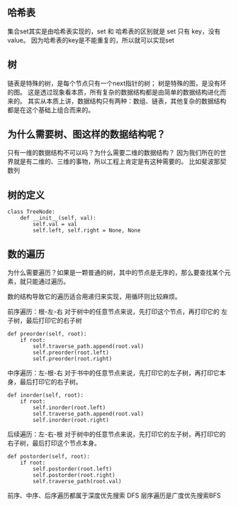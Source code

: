 


## 哈希表
集合set其实是由哈希表实现的，set 和 哈希表的区别就是 set 只有 key，没有value。
因为哈希表的key是不能重复的，所以就可以实现set

## 树
链表是特殊的树，是每个节点只有一个next指针的树；
树是特殊的图，是没有环的图。
这是透过现象看本质，所有复杂的数据结构都是由简单的数据结构进化而来的。
其实从本质上讲，数据结构只有两种：数组、链表，其他复杂的数据结构都是在这个基础上组合而来的。


## 为什么需要树、图这样的数据结构呢？
只有一维的数据结构不可以吗？为什么需要二维的数据结构？
因为我们所在的世界就是有二维的、三维的事物，所以工程上肯定是有这种需要的。
比如斐波那契数列


## 树的定义
```
class TreeNode:
    def __init__(self, val):
        self.val = val
        self.left, self.right = None, None
```


## 数的遍历
为什么需要遍历？如果是一颗普通的树，其中的节点是无序的，那么要查找某个元素，就只能通过遍历。

数的结构导致它的遍历适合用递归来实现，用循环则比较麻烦。

前序遍历：根-左-右
对于树中的任意节点来说，先打印这个节点，再打印它的 左子树，最后打印它的右子树
```
def preorder(self, root):
    if root:
        self.traverse_path.append(root.val)
        self.preorder(root.left)
        self.preorder(root.right)
```

中序遍历：左-根-右
对于书中的任意节点来说，先打印它的左子树，再打印它本身，最后打印它的右子树。
```
def inorder(self, root):
    if root:
        self.inorder(root.left)
        self.traverse_path.append(root.val)
        self.inorder(root.right)
```

后续遍历：左-右-根
对于树中的任意节点来说，先打印它的左子树，再打印它的右子树，最后打印这个节点本身。
```
def postorder(self, root):
    if root:
        self.postorder(root.left)
        self.postorder(root.right)
        self.traverse_path(root.val)
```


前序、中序、后序遍历都属于深度优先搜索 DFS
层序遍历是广度优先搜索BFS
